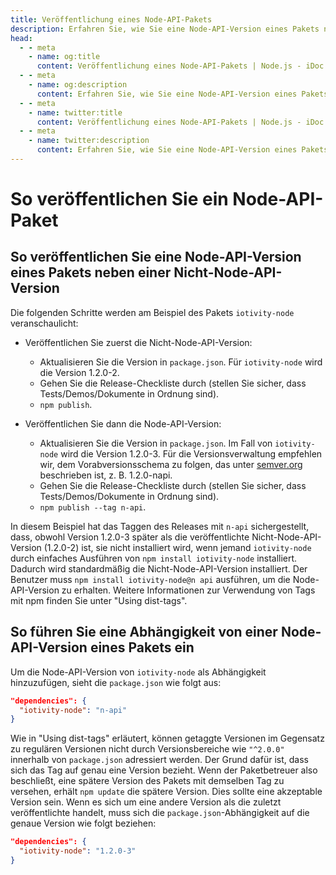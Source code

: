 ```yaml
---
title: Veröffentlichung eines Node-API-Pakets
description: Erfahren Sie, wie Sie eine Node-API-Version eines Pakets neben einer nicht-Node-API-Version veröffentlichen und wie Sie eine Abhängigkeit von einer Node-API-Version eines Pakets einfügen.
head:
  - - meta
    - name: og:title
      content: Veröffentlichung eines Node-API-Pakets | Node.js - iDoc.dev
  - - meta
    - name: og:description
      content: Erfahren Sie, wie Sie eine Node-API-Version eines Pakets neben einer nicht-Node-API-Version veröffentlichen und wie Sie eine Abhängigkeit von einer Node-API-Version eines Pakets einfügen.
  - - meta
    - name: twitter:title
      content: Veröffentlichung eines Node-API-Pakets | Node.js - iDoc.dev
  - - meta
    - name: twitter:description
      content: Erfahren Sie, wie Sie eine Node-API-Version eines Pakets neben einer nicht-Node-API-Version veröffentlichen und wie Sie eine Abhängigkeit von einer Node-API-Version eines Pakets einfügen.
---
```



# So veröffentlichen Sie ein Node-API-Paket

## So veröffentlichen Sie eine Node-API-Version eines Pakets neben einer Nicht-Node-API-Version

Die folgenden Schritte werden am Beispiel des Pakets `iotivity-node` veranschaulicht:

- Veröffentlichen Sie zuerst die Nicht-Node-API-Version:
    - Aktualisieren Sie die Version in `package.json`. Für `iotivity-node` wird die Version 1.2.0-2.
    - Gehen Sie die Release-Checkliste durch (stellen Sie sicher, dass Tests/Demos/Dokumente in Ordnung sind).
    - `npm publish`.

- Veröffentlichen Sie dann die Node-API-Version:
    - Aktualisieren Sie die Version in `package.json`. Im Fall von `iotivity-node` wird die Version 1.2.0-3. Für die Versionsverwaltung empfehlen wir, dem Vorabversionsschema zu folgen, das unter [semver.org](https://semver.org) beschrieben ist, z. B. 1.2.0-napi.
    - Gehen Sie die Release-Checkliste durch (stellen Sie sicher, dass Tests/Demos/Dokumente in Ordnung sind).
    - `npm publish --tag n-api`.

In diesem Beispiel hat das Taggen des Releases mit `n-api` sichergestellt, dass, obwohl Version 1.2.0-3 später als die veröffentlichte Nicht-Node-API-Version (1.2.0-2) ist, sie nicht installiert wird, wenn jemand `iotivity-node` durch einfaches Ausführen von `npm install iotivity-node` installiert. Dadurch wird standardmäßig die Nicht-Node-API-Version installiert. Der Benutzer muss `npm install iotivity-node@n api` ausführen, um die Node-API-Version zu erhalten. Weitere Informationen zur Verwendung von Tags mit npm finden Sie unter "Using dist-tags".

## So führen Sie eine Abhängigkeit von einer Node-API-Version eines Pakets ein

Um die Node-API-Version von `iotivity-node` als Abhängigkeit hinzuzufügen, sieht die `package.json` wie folgt aus:

```json
"dependencies": {
  "iotivity-node": "n-api"
}
```

Wie in "Using dist-tags" erläutert, können getaggte Versionen im Gegensatz zu regulären Versionen nicht durch Versionsbereiche wie `"^2.0.0"` innerhalb von `package.json` adressiert werden. Der Grund dafür ist, dass sich das Tag auf genau eine Version bezieht. Wenn der Paketbetreuer also beschließt, eine spätere Version des Pakets mit demselben Tag zu versehen, erhält `npm update` die spätere Version. Dies sollte eine akzeptable Version sein. Wenn es sich um eine andere Version als die zuletzt veröffentlichte handelt, muss sich die `package.json`-Abhängigkeit auf die genaue Version wie folgt beziehen:

```json
"dependencies": {
  "iotivity-node": "1.2.0-3"
}
```
